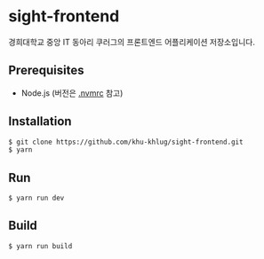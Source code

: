 # sight-frontend

경희대학교 중앙 IT 동아리 쿠러그의 프론트엔드 어플리케이션 저장소입니다.

## Prerequisites

- Node.js (버전은 [.nvmrc](.nvmrc) 참고)

## Installation

```sh
$ git clone https://github.com/khu-khlug/sight-frontend.git
$ yarn
```

## Run

```sh
$ yarn run dev
```

## Build

```sh
$ yarn run build
```
